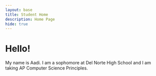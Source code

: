 ```yaml
---
layout: base
title: Student Home 
description: Home Page
hide: true
---
```


# Hello!

My name is Aadi. I am a sophomore at Del Norte High School and I am taking AP Computer Science Principles.
